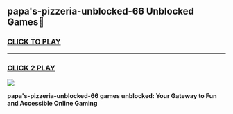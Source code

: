 
## papa's-pizzeria-unblocked-66 Unblocked Games👋
<h3>
<a href="https://news.freeplayer.one?title=papa's-pizzeria-unblocked-66&ref=16F">CLICK TO PLAY</a></h3>
<hr>

<h3>
<a href="https://news.freeplayer.one?title=papa's-pizzeria-unblocked-66&ref=16F">CLICK 2 PLAY</a>
  
</h3>

<a href="https://news.freeplayer.one?title=papa's-pizzeria-unblocked-66&ref=16F/"><img src="https://clearcache.store/games.png"></a>


**papa's-pizzeria-unblocked-66 games unblocked: Your Gateway to Fun and Accessible Online Gaming**

